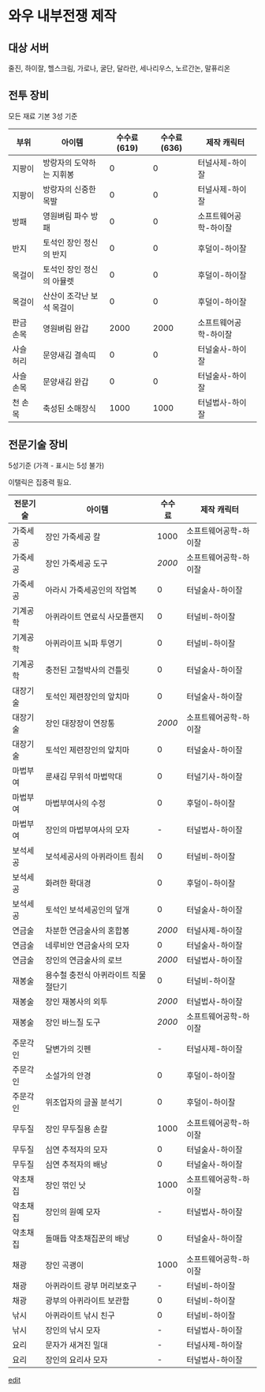 # 와우 내부전쟁 제작

## 대상 서버

줄진, 하이잘, 헬스크림, 가로나, 굴단, 달라란, 세나리우스, 노르간논, 말퓨리온

## 전투 장비

모든 재료 기본 3성 기준

| 부위 | 아이템 | 수수료(619) | 수수료 (636) | 제작 캐릭터 |
|-|-|-|-|-|
|지팡이|방랑자의 도약하는 지휘봉|0|0|터널사제-하이잘|
|지팡이|방랑자의 신중한 목발|0|0|터널사제-하이잘|
|방패|영원벼림 파수 방패|0|0|소프트웨어공학-하이잘|
|반지|토석인 장인 정신의 반지|0|0|후덜이-하이잘|
|목걸이|토석인 장인 정신의 아뮬렛|0|0|후덜이-하이잘|
|목걸이|산산이 조각난 보석 목걸이|0|0|후덜이-하이잘|
|판금 손목|영원벼림 완갑|2000|2000|소프트웨어공학-하이잘|
|사슬 허리|문양새김 결속띠|0|0|터널술사-하이잘|
|사슬 손목|문양새김 완갑|0|0|터널술사-하이잘|
|천 손목|축성된 소매장식|1000|1000|터널법사-하이잘|

## 전문기술 장비

5성기준 (가격 - 표시는 5성 불가)

이탤릭은 집중력 필요.

| 전문기술 | 아이템 | 수수료 | 제작 캐릭터 |
|-|-|-|-|
|가죽세공|장인 가죽세공 칼|1000|소프트웨어공학-하이잘|
|가죽세공|장인 가죽세공 도구|_2000_|소프트웨어공학-하이잘|
|가죽세공|아라시 가죽세공인의 작업복|0|터널술사-하이잘|
|기계공학|아퀴라이트 연료식 사모플랜지|0|터널비-하이잘|
|기계공학|아퀴라이프 뇌파 투영기|0|터널비-하이잘|
|기계공학|충전된 고철박사의 건틀릿|0|터널술사-하이잘|
|대장기술|토석인 제련장인의 앞치마|0|터널술사-하이잘|
|대장기술|장인 대장장이 연장통|_2000_|소프트웨어공학-하이잘|
|대장기술|토석인 제련장인의 앞치마|0|터널술사-하이잘|
|마법부여|룬새김 무위석 마법막대|0|터널기사-하이잘|
|마법부여|마법부여사의 수정|0|후덜이-하이잘|
|마법부여|장인의 마법부여사의 모자|-|터널법사-하이잘|
|보석세공|보석세공사의 아퀴라이트 죔쇠|0|터널비-하이잘|
|보석세공|화려한 확대경|0|후덜이-하이잘|
|보석세공|토석인 보석세공인의 덮개|0|터널술사-하이잘|
|연금술|차분한 연금술사의 혼합봉|_2000_|터널사제-하이잘|
|연금술|네루비안 연금술사의 모자|0|터널술사-하이잘|
|연금술|장인의 연금술사의 로브|_2000_|터널법사-하이잘|
|재봉술|용수철 충전식 아퀴라이트 직물 절단기|0|터널비-하이잘|
|재봉술|장인 재봉사의 외투|_2000_|터널법사-하이잘|
|재봉술|장인 바느질 도구|_2000_|소프트웨어공학-하이잘|
|주문각인|달변가의 깃펜|-|터널사제-하이잘|
|주문각인|소설가의 안경|0|후덜이-하이잘|
|주문각인|위조업자의 글꼴 분석기|0|후덜이-하이잘|
|무두질|장인 무두질용 손칼|1000|소프트웨어공학-하이잘|
|무두질|심연 추적자의 모자|0|터널술사-하이잘|
|무두질|심연 추적자의 배낭|0|터널술사-하이잘|
|약초채집|장인 꺾인 낫|1000|소프트웨어공학-하이잘|
|약초채집|장인의 원예 모자|-|터널법사-하이잘|
|약초채집|돌매듭 약초채집꾼의 배낭|0|터널술사-하이잘|
|채광|장인 곡괭이|1000|소프트웨어공학-하이잘|
|채광|아퀴라이트 광부 머리보호구|-|터널비-하이잘|
|채광|광부의 아퀴라이트 보관함|0|터널비-하이잘|
|낚시|아퀴라이트 낚시 친구|0|터널비-하이잘|
|낚시|장인의 낚시 모자|-|터널법사-하이잘|
|요리|문자가 새겨진 밀대|-|터널사제-하이잘|
|요리|장인의 요리사 모자|-|터널법사-하이잘|

[edit](https://github.com/syspro86/wow-craft/edit/main/README.md)
